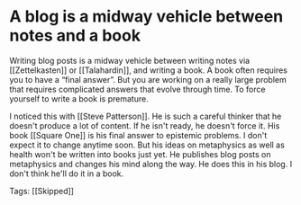 # A blog is a midway vehicle between notes and a book

Writing blog posts is a midway vehicle between writing notes via [[Zettelkasten]] or [[Talahardin]], and writing a book. A book often requires you to have a “final answer”. But you are working on a really large problem that requires complicated answers that evolve through time. To force yourself to write a book is premature.

I noticed this with [[Steve Patterson]]. He is such a careful thinker that he doesn't produce a lot of content. If he isn't ready, he doesn't force it. His book [[Square One]] is his final answer to epistemic problems. I don't expect it to change anytime soon. But his ideas on metaphysics as well as health won't be written into books just yet. He publishes blog posts on metaphysics and changes his mind along the way. He does this in his blog. I don't think he'll do it in a book.

Tags: [[Skipped]]


